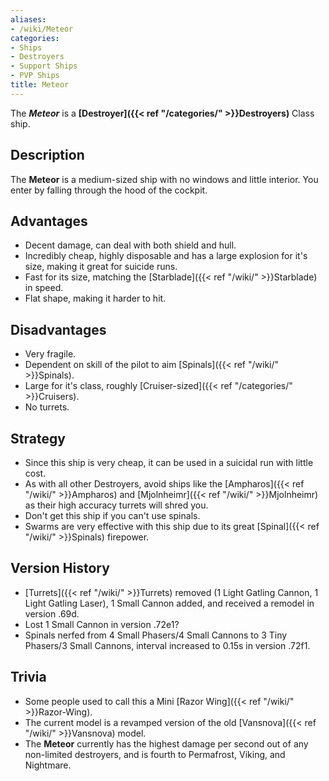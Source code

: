 ```yaml
---
aliases:
- /wiki/Meteor
categories:
- Ships
- Destroyers
- Support Ships
- PVP Ships
title: Meteor
---
```


The **_Meteor_** is a **[Destroyer]({{< ref "/categories/" >}}Destroyers)** Class ship. 

## Description

The **Meteor** is a medium-sized ship with no windows and little interior. You enter by falling through the hood of the cockpit.

## Advantages

- Decent damage, can deal with both shield and hull.
- Incredibly cheap, highly disposable and has a large explosion for it's size, making it great for suicide runs.
- Fast for its size, matching the [Starblade]({{< ref "/wiki/" >}}Starblade) in speed.
- Flat shape, making it harder to hit.

## Disadvantages

- Very fragile.
- Dependent on skill of the pilot to aim [Spinals]({{< ref "/wiki/" >}}Spinals).
- Large for it's class, roughly [Cruiser-sized]({{< ref "/categories/" >}}Cruisers).
- No turrets.

## Strategy

- Since this ship is very cheap, it can be used in a suicidal run with little cost.
- As with all other Destroyers, avoid ships like the [Ampharos]({{< ref "/wiki/" >}}Ampharos) and [Mjolnheimr]({{< ref "/wiki/" >}}Mjolnheimr) as their high accuracy turrets will shred you.
- Don't get this ship if you can't use spinals.
- Swarms are very effective with this ship due to its great [Spinal]({{< ref "/wiki/" >}}Spinals) firepower.

## Version History 

- [Turrets]({{< ref "/wiki/" >}}Turrets) removed (1 Light Gatling Cannon, 1 Light Gatling Laser), 1 Small Cannon added, and received a remodel in version .69d.
- Lost 1 Small Cannon in version .72e1?
- Spinals nerfed from 4 Small Phasers/4 Small Cannons to 3 Tiny Phasers/3 Small Cannons, interval increased to 0.15s in version .72f1.

## Trivia

- Some people used to call this a Mini [Razor Wing]({{< ref "/wiki/" >}}Razor-Wing).
- The current model is a revamped version of the old [Vansnova]({{< ref "/wiki/" >}}Vansnova) model.
- The **Meteor** currently has the highest damage per second out of any non-limited destroyers, and is fourth to Permafrost, Viking, and Nightmare.